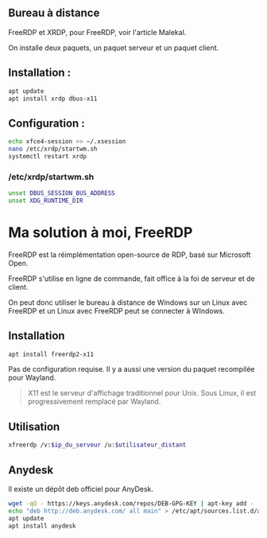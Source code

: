 ## Bureau à distance

FreeRDP et XRDP, pour FreeRDP, voir l'article Malekal.

On installe deux paquets, un paquet serveur et un paquet client.

## Installation :

```bash
apt update
apt install xrdp dbus-x11
```

## Configuration :

```bash
echo xfce4-session >> ~/.xsession
nano /etc/xrdp/startwm.sh
systemctl restart xrdp
```

### /etc/xrdp/startwm.sh

```bash
unset DBUS_SESSION_BUS_ADDRESS
unset XDG_RUNTIME_DIR
```

# Ma solution à moi, FreeRDP

FreeRDP est la réimplémentation open-source de RDP, basé sur Microsoft Open.

FreeRDP s'utilise en ligne de commande, fait office à la foi de serveur et de client.

On peut donc utiliser le bureau à distance de Windows sur un Linux avec FreeRDP et un Linux avec FreeRDP peut se connecter à WIndows.

## Installation

```bash
apt install freerdp2-x11
```

Pas de configuration requise. Il y a aussi une version du paquet recompilée pour Wayland.

> X11 est le serveur d'affichage traditionnel pour Unix. Sous Linux, il est progressivement remplacé par Wayland.

## Utilisation

```bash
xfreerdp /v:$ip_du_serveur /u:$utilisateur_distant
```

## Anydesk

Il existe un dépôt deb officiel pour AnyDesk.

```bash
wget -qO - https://keys.anydesk.com/repos/DEB-GPG-KEY | apt-key add -
echo "deb http://deb.anydesk.com/ all main" > /etc/apt/sources.list.d/anydesk-stable.list
apt update
apt install anydesk
```
